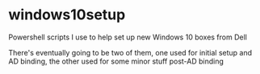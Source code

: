 # windows10setup
Powershell scripts I use to help set up new Windows 10 boxes from Dell

There's eventually going to be two of them, one used for initial setup and AD binding, the other used for some minor stuff post-AD binding
